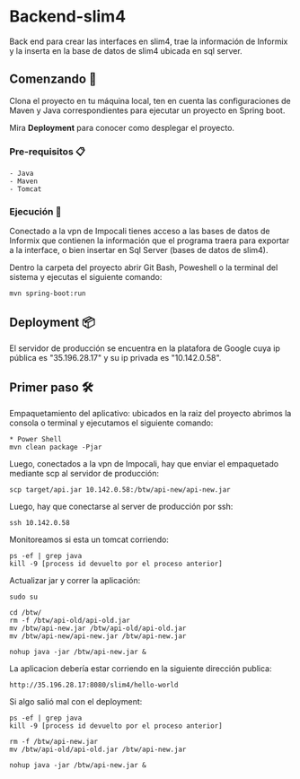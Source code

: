# Backend-slim4

Back end para crear las interfaces en slim4, trae la información de Informix y la inserta en  la base de datos de slim4 ubicada en sql server.

## Comenzando 🚀

Clona el proyecto en tu máquina local, ten en cuenta las configuraciones de Maven y Java correspondientes para ejecutar un proyecto en Spring boot.

Mira **Deployment** para conocer como desplegar el proyecto.


### Pre-requisitos 📋
```
- Java 
- Maven
- Tomcat
```
### Ejecución 🔧

Conectado a la vpn de Impocali tienes acceso a las bases de datos de Informix que contienen la información que el programa traera para exportar a la interface, o bien insertar en Sql Server (bases de datos de slim4).

Dentro la carpeta del proyecto abrir Git Bash, Poweshell o la terminal del sistema y ejecutas el siguiente comando:
```
mvn spring-boot:run
```
## Deployment 📦

El servidor de producción se encuentra en la platafora de Google cuya ip pública es "35.196.28.17" y su ip privada es "10.142.0.58".

## Primer paso 🛠️

Empaquetamiento del aplicativo: ubicados en la raiz del proyecto abrimos la consola o terminal y ejecutamos el siguiente comando:

```
* Power Shell
mvn clean package -Pjar
```

Luego, conectados a la vpn de Impocali, hay que enviar el empaquetado mediante scp al servidor de producción:
```
scp target/api.jar 10.142.0.58:/btw/api-new/api-new.jar
```

Luego, hay que conectarse al server de producción por ssh:
```
ssh 10.142.0.58
```

Monitoreamos si esta un tomcat corriendo:
```
ps -ef | grep java
kill -9 [process id devuelto por el proceso anterior]
```

Actualizar jar y correr la aplicación:

```
sudo su

cd /btw/
rm -f /btw/api-old/api-old.jar
mv /btw/api-new.jar /btw/api-old/api-old.jar
mv /btw/api-new/api-new.jar /btw/api-new.jar

nohup java -jar /btw/api-new.jar &

```

La aplicacion debería estar corriendo en la siguiente dirección publica:
```
http://35.196.28.17:8080/slim4/hello-world
```

Si algo salió mal con el deployment:
```
ps -ef | grep java
kill -9 [process id devuelto por el proceso anterior]

rm -f /btw/api-new.jar
mv /btw/api-old/api-old.jar /btw/api-new.jar

nohup java -jar /btw/api-new.jar &

```
